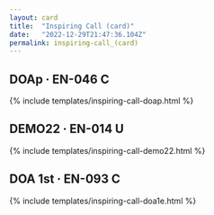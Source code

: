 ```yaml
---
layout: card
title:  "Inspiring Call (card)"
date:   "2022-12-29T21:47:36.104Z"
permalink: inspiring-call_(card)
---
```


## DOAp &middot; EN-046 C

{% include templates/inspiring-call-doap.html %}


## DEMO22 &middot; EN-014 U

{% include templates/inspiring-call-demo22.html %}


## DOA 1st &middot; EN-093 C

{% include templates/inspiring-call-doa1e.html %}
